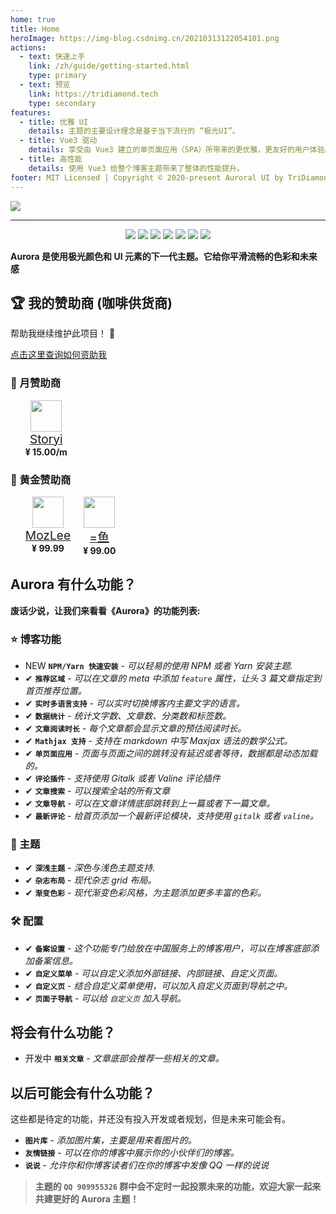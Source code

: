 ```yaml
---
home: true
title: Home
heroImage: https://img-blog.csdnimg.cn/20210313122054101.png
actions:
  - text: 快速上手
    link: /zh/guide/getting-started.html
    type: primary
  - text: 预览
    link: https://tridiamond.tech
    type: secondary
features:
  - title: 优雅 UI
    details: 主题的主要设计理念是基于当下流行的 “极光UI”。
  - title: Vue3 驱动
    details: 享受由 Vue3 建立的单页面应用（SPA）所带来的更优雅，更友好的用户体验。
  - title: 高性能
    details: 使用 Vue3 给整个博客主题带来了整体的性能提升。
footer: MIT Licensed | Copyright © 2020-present Auroral UI by TriDiamond
---
```


![](https://img-blog.csdnimg.cn/202103280030531.png)

---

<p align="center">
  <img src="https://img.shields.io/github/stars/auroral-ui/hexo-theme-aurora">
  <img src="https://img.shields.io/github/forks/auroral-ui/hexo-theme-aurora">
  <img src="https://img.shields.io/github/issues/auroral-ui/hexo-theme-aurora">
  <img src="https://img.shields.io/npm/v/hexo-theme-aurora">
  <img src="https://img.shields.io/npm/dy/hexo-theme-aurora">
  <img src="https://img.shields.io/github/last-commit/auroral-ui/hexo-theme-aurora/main">
  <img src="https://img.shields.io/github/license/auroral-ui/hexo-theme-aurora">
</p>

**Aurora 是使用极光颜色和 UI 元素的下一代主题。它给你平滑流畅的色彩和未来感**

## 🏆 我的赞助商 (咖啡供货商)

帮助我继续维护此项目！ 💙

[点击这里查询如何资助我](https://github.com/auroral-ui/hexo-theme-aurora#-donation)

### 💜 月赞助商

<ul style="display: flex; flex-direction: row;">
  <li style="display: flex; flex-direction: column; align-items: center;  margin-right: 20px; border-radius: 9999px">
    <img src=" https://q4.qlogo.cn/g?b=qq&nk=348920728&s=100" height="50" width="50">
    <a href="https://afdian.net/u/13fd58d29e8811eb91a852540025c377" style="font-size: 1.2rem;">Storyi</a>
    <b>¥ 15.00/m</b>
  </li>
</ul>

### 🥇 黄金赞助商

<ul style="display: flex; flex-direction: row;">
  <li style="display: flex; flex-direction: column; align-items: center;  margin-right: 20px; border-radius: 9999px">
    <img src=" https://q4.qlogo.cn/g?b=qq&nk=68879747&s=100" height="50" width="50">
    <a href="https://github.com/MozLee" style="font-size: 1.2rem;">MozLee</a>
    <b>¥ 99.99</b>
  </li>
  <li style="display: flex; flex-direction: column; align-items: center;  margin-right: 20px; border-radius: 9999px">
    <img src=" https://q4.qlogo.cn/g?b=qq&nk=1349703146&s=100" height="50" width="50">
    <a href="https://gitee.com/appleaday" style="font-size: 1.2rem;">=鱼</a>
    <b>¥ 99.00</b>
  </li>
</ul>

## Aurora 有什么功能？

**废话少说，让我们来看看《Aurora》的功能列表:**

### ⭐️ 博客功能

- <span class="tag new-tag">NEW</span> **`NPM/Yarn 快速安装`** - _可以轻易的使用 NPM 或者 Yarn 安装主题._
- <span class="tag done-tag">✔</span> **`推荐区域`** - _可以在文章的 meta 中添加 `feature` 属性，让头 3 篇文章指定到首页推荐位置。_
- <span class="tag done-tag">✔</span> **`实时多语言支持`** - _可以实时切换博客内主要文字的语言。_
- <span class="tag done-tag">✔</span> **`数据统计`** - _统计文字数、文章数、分类数和标签数。_
- <span class="tag done-tag">✔</span> **`文章阅读时长`** - _每个文章都会显示文章的预估阅读时长。_
- <span class="tag done-tag">✔</span> **`Mathjax 支持`** - _支持在 markdown 中写 Maxjax 语法的数学公式。_
- <span class="tag done-tag">✔</span> **`单页面应用`** - _页面与页面之间的跳转没有延迟或者等待，数据都是动态加载的。_
- <span class="tag done-tag">✔</span> **`评论插件`** - _支持使用 Gitalk 或者 Valine 评论插件_
- <span class="tag done-tag">✔</span> **`文章搜索`** - _可以搜索全站的所有文章_
- <span class="tag done-tag">✔</span> **`文章导航`** - _可以在文章详情底部跳转到上一篇或者下一篇文章。_
- <span class="tag done-tag">✔</span> **`最新评论`** - _给首页添加一个最新评论模块，支持使用 `gitalk` 或者 `valine`。_

### 🎨 主题

- <span class="tag done-tag">✔</span> **`深浅主题`** - _深色与浅色主题支持._
- <span class="tag done-tag">✔</span> **`杂志布局`** - _现代杂志 grid 布局。_
- <span class="tag done-tag">✔</span> **`渐变色彩`** - _现代渐变色彩风格，为主题添加更多丰富的色彩。_

### 🛠 配置

- <span class="tag done-tag">✔</span> **`备案设置`** - _这个功能专门给放在中国服务上的博客用户，可以在博客底部添加备案信息。_
- <span class="tag done-tag">✔</span> **`自定义菜单`** - _可以自定义添加外部链接、内部链接、自定义页面。_
- <span class="tag done-tag">✔</span> **`自定义页`** - _结合自定义菜单使用，可以加入自定义页面到导航之中。_
- <span class="tag done-tag">✔</span> **`页面子导航`** - _可以给 `自定义页` 加入导航。_

## 将会有什么功能？

- <span class="tag wip-tag">开发中</span> **`相关文章`** - _文章底部会推荐一些相关的文章。_

## 以后可能会有什么功能？

这些都是待定的功能，并还没有投入开发或者规划，但是未来可能会有。

- **`图片库`** - _添加图片集，主要是用来看图片的。_
- **`友情链接`** - _可以在你的博客中展示你的小伙伴们的博客。_
- **`说说`** - _允许你和你博客读者们在你的博客中发像 QQ 一样的说说_

> **主题的 `QQ 909955326` 群中会不定时一起投票未来的功能，欢迎大家一起来共建更好的 Aurora 主题！**
